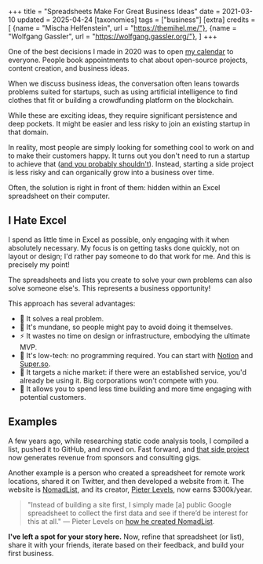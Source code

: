 +++
title = "Spreadsheets Make For Great Business Ideas"
date = 2021-03-10
updated = 2025-04-24
[taxonomies]
tags = ["business"]
[extra]
credits = [
  {name = "Mischa Helfenstein", url = "https://themihel.me/"},
  {name = "Wolfgang Gassler", url = "https://wolfgang.gassler.org/"},
]
+++

One of the best decisions I made in 2020 was to open [my calendar](https://calendly.com/matthias-endler/chat) to everyone. People book appointments to chat about open-source projects, content creation, and business ideas.

When we discuss business ideas, the conversation often leans towards problems suited for startups, such as using artificial intelligence to find clothes that fit or building a crowdfunding platform on the blockchain.

While these are exciting ideas, they require significant persistence and deep pockets. It might be easier and less risky to join an existing startup in that domain.

In reality, most people are simply looking for something cool to work on and to make their customers happy. It turns out you don't need to run a startup to achieve that ([and you probably shouldn't](https://every.to/napkin-math/you-probably-shouldn-t-work-at-a-startup-9387b632-345c-4a22-bac0-3cb92f0eecf1)). Instead, starting a side project is less risky and can organically grow into a business over time.

Often, the solution is right in front of them: hidden within an Excel spreadsheet on their computer.

## I Hate Excel

I spend as little time in Excel as possible, only engaging with it when absolutely necessary. My focus is on getting tasks done quickly, not on layout or design; I'd rather pay someone to do that work for me. And this is precisely my point!

The spreadsheets and lists you create to solve your own problems can also solve someone else's. This represents a business opportunity!

This approach has several advantages:

- 💪 It solves a real problem.
- 🥱 It's mundane, so people might pay to avoid doing it themselves.
- ⚡️ It wastes no time on design or infrastructure, embodying the ultimate MVP.
- 🐢 It's low-tech: no programming required. You can start with [Notion](https://notion.so) and [Super.so](https://super.so).
- 🐜 It targets a niche market: if there were an established service, you'd already be using it. Big corporations won't compete with you.
- 🚀 It allows you to spend less time building and more time engaging with potential customers.

## Examples

A few years ago, while researching static code analysis tools, I compiled a list, pushed it to GitHub, and moved on. Fast forward, and [that side project](https://analysis-tools.dev/) now generates revenue from sponsors and consulting gigs.

Another example is a person who created a spreadsheet for remote work locations, shared it on Twitter, and then developed a website from it. The website is [NomadList](https://nomadlist.com/), and its creator, [Pieter Levels](https://levels.io/), now earns $300k/year.

> "Instead of building a site first, I simply made [a] public Google spreadsheet to collect the first data and see if there’d be interest for this at all." — Pieter Levels on [how he created NomadList](https://levels.io/product-hunt-hacker-news-number-one/).

**I've left a spot for your story here.** Now, refine that spreadsheet (or list), share it with your friends, iterate based on their feedback, and build your first business.
